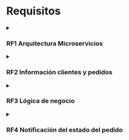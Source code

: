 <h1>Requisitos</h1>
<details>
<summary><h3>RF1 Arquitectura Microservicios</h3></summary>

- Se desea migrar una arquitectura monolítica a una basada en microservicios donde existen dos tipos de clientes (PC y Móvil) que acceden a la lógica de negocio del sistema mediante protocolo HTTP/REST a través de un elemento del tipo API Gateway. Además, deberá existir una capa de acceso a datos donde se almacenen los datos de la compañía correspondientes a los pedidos y clientes.
</details>

<details>
<summary><h3>RF2 Información clientes y pedidos</h3></summary>

- El sistema debe tener una base de datos para almacenar los datos de los clientes y otra para los datos de los pedidos.
</details>

<details>
<summary><h3>RF3 Lógica de negocio</h3></summary>

- La lógica de negocio de la empresa cuenta con los siguientes módulos: clientes, pedidos, repartos y rutas, y estadísticas.

<details>
<summary><h4>RF3.1 Módulo Clientes</h4></summary>

- A través de este módulo el sistema debe permitir el acceso a la siguiente información de los usuarios: identificador, nombre, apellidos, email y teléfono móvil.
</details>

<details>
<summary><h4>RF3.2 Módulo Pedidos</h4></summary>

- El sistema debe tener un módulo que permita a los clientes realizar compras. Además, el sistema debe permitir realizar el mismo pedido un máximo de 3 veces.
<details>
<summary><h5></h5>RF3.2.1 Pago Online</h5></summary>

- Este módulo debe contar con una funcionalidad que permita el pago online a los clientes.
</details>
</details>

<details>
<summary><h4>RF3.3 Módulo Reparto y rutas</h4></summary>

- Este componente complejo cuenta con una gran funcionalidad que es necesario desacoplar y gestiona el reparto de las flotas de transporte a los clientes y las rutas de los camiones. La gestión cuenta con 2 algoritmos de optimización que se seleccionan en función de la demora del camión.

<details>
<summary>RF3.3.1 Incidencias</summary>

- Se deben reportar las incidencias durante el reparto. Las incidencias pueden ser de tres tipos: camión averiado, demora, no entrega de pedido.
</details>
</details>

<details>
<summary><h4>RF3.4 Módulo Estadísticas</h4></summary>

- El sistema cuenta con un módulo de estadísticas que proporciona información valiosa sobre el estado de los pedidos y la situación en tiempo real de los camiones. Las estadísticas proporcionan también información de clientes.
</details>

</details>

<details>
<summary><h3>RF4 Notificación del estado del pedido</h3></summary>

- El módulo reparto y rutas debe poder notificar a los clientes el estado de su pedido vía mensajes al teléfono móvil y otros posibles canales de comunicación.
</details>
